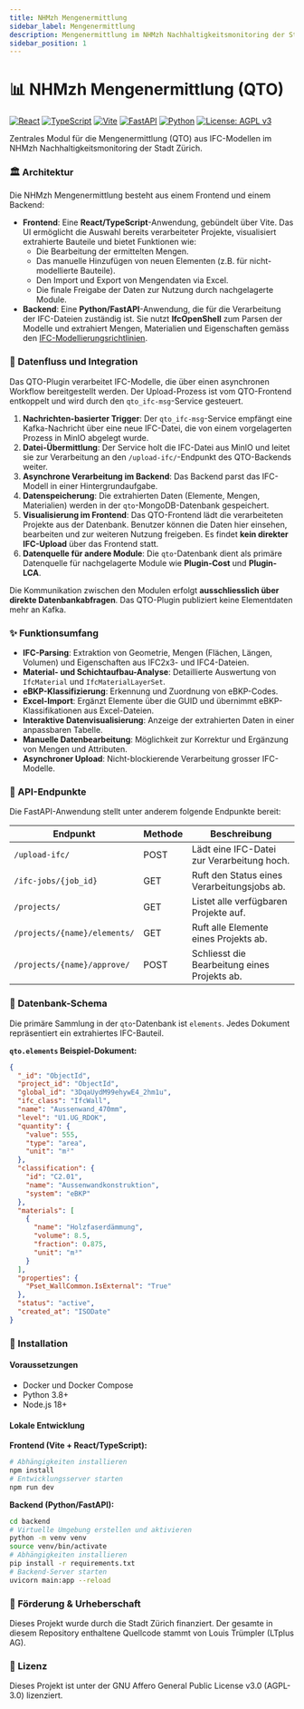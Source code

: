 ```yaml
---
title: NHMzh Mengenermittlung
sidebar_label: Mengenermittlung
description: Mengenermittlung im NHMzh Nachhaltigkeitsmonitoring der Stadt Zürich
sidebar_position: 1
---
```

# 📊 NHMzh Mengenermittlung (QTO)

[![React](https://img.shields.io/badge/React-18.3-61DAFB.svg?style=for-the-badge&logo=react)](https://reactjs.org/)
[![TypeScript](https://img.shields.io/badge/TypeScript-5.3-3178C6.svg?style=for-the-badge&logo=typescript)](https://www.typescriptlang.org/)
[![Vite](https://img.shields.io/badge/Vite-7.0-646CFF.svg?style=for-the-badge&logo=vite)](https://vitejs.dev/)
[![FastAPI](https://img.shields.io/badge/FastAPI-009688?style=for-the-badge&logo=fastapi&logoColor=white)](https://fastapi.tiangolo.com/)
[![Python](https://img.shields.io/badge/Python-3.8-3776AB?style=for-the-badge&logo=python&logoColor=white)](https://www.python.org/)
[![License: AGPL v3](https://img.shields.io/badge/License-AGPL%20v3-blue.svg?style=for-the-badge)](https://www.gnu.org/licenses/agpl-3.0)

Zentrales Modul für die Mengenermittlung (QTO) aus IFC-Modellen im NHMzh Nachhaltigkeitsmonitoring der Stadt Zürich.


### 🏛️ Architektur

Die NHMzh Mengenermittlung besteht aus einem Frontend und einem Backend:

- **Frontend**: Eine **React/TypeScript**-Anwendung, gebündelt über Vite. Das UI ermöglicht die Auswahl bereits verarbeiteter Projekte, visualisiert extrahierte Bauteile und bietet Funktionen wie:
  - Die Bearbeitung der ermittelten Mengen.
  - Das manuelle Hinzufügen von neuen Elementen (z.B. für nicht-modellierte Bauteile).
  - Den Import und Export von Mengendaten via Excel.
  - Die finale Freigabe der Daten zur Nutzung durch nachgelagerte Module.
- **Backend**: Eine **Python/FastAPI**-Anwendung, die für die Verarbeitung der IFC-Dateien zuständig ist. Sie nutzt **IfcOpenShell** zum Parsen der Modelle und extrahiert Mengen, Materialien und Eigenschaften gemäss den [IFC-Modellierungsrichtlinien](../shared/ifc-guidelines).

### 🔄 Datenfluss und Integration

Das QTO-Plugin verarbeitet IFC-Modelle, die über einen asynchronen Workflow bereitgestellt werden. Der Upload-Prozess ist vom QTO-Frontend entkoppelt und wird durch den `qto_ifc-msg`-Service gesteuert.

1.  **Nachrichten-basierter Trigger**: Der `qto_ifc-msg`-Service empfängt eine Kafka-Nachricht über eine neue IFC-Datei, die von einem vorgelagerten Prozess in MinIO abgelegt wurde.
2.  **Datei-Übermittlung**: Der Service holt die IFC-Datei aus MinIO und leitet sie zur Verarbeitung an den `/upload-ifc/`-Endpunkt des QTO-Backends weiter.
3.  **Asynchrone Verarbeitung im Backend**: Das Backend parst das IFC-Modell in einer Hintergrundaufgabe.
4.  **Datenspeicherung**: Die extrahierten Daten (Elemente, Mengen, Materialien) werden in der `qto`-MongoDB-Datenbank gespeichert.
5.  **Visualisierung im Frontend**: Das QTO-Frontend lädt die verarbeiteten Projekte aus der Datenbank. Benutzer können die Daten hier einsehen, bearbeiten und zur weiteren Nutzung freigeben. Es findet **kein direkter IFC-Upload** über das Frontend statt.
6.  **Datenquelle für andere Module**: Die `qto`-Datenbank dient als primäre Datenquelle für nachgelagerte Module wie **Plugin-Cost** und **Plugin-LCA**.

Die Kommunikation zwischen den Modulen erfolgt **ausschliesslich über direkte Datenbankabfragen**. Das QTO-Plugin publiziert keine Elementdaten mehr an Kafka.

### ✨ Funktionsumfang

- **IFC-Parsing**: Extraktion von Geometrie, Mengen (Flächen, Längen, Volumen) und Eigenschaften aus IFC2x3- und IFC4-Dateien.
- **Material- und Schichtaufbau-Analyse**: Detaillierte Auswertung von `IfcMaterial` und `IfcMaterialLayerSet`.
- **eBKP-Klassifizierung**: Erkennung und Zuordnung von eBKP-Codes.
- **Excel-Import**: Ergänzt Elemente über die GUID und übernimmt eBKP-Klassifikationen aus Excel-Dateien.
- **Interaktive Datenvisualisierung**: Anzeige der extrahierten Daten in einer anpassbaren Tabelle.
- **Manuelle Datenbearbeitung**: Möglichkeit zur Korrektur und Ergänzung von Mengen und Attributen.
- **Asynchroner Upload**: Nicht-blockierende Verarbeitung grosser IFC-Modelle.

### 🔌 API-Endpunkte

Die FastAPI-Anwendung stellt unter anderem folgende Endpunkte bereit:

| Endpunkt                 | Methode | Beschreibung                               |
| ------------------------ | ------- | ------------------------------------------ |
| `/upload-ifc/`           | POST    | Lädt eine IFC-Datei zur Verarbeitung hoch. |
| `/ifc-jobs/{job_id}`     | GET     | Ruft den Status eines Verarbeitungsjobs ab.|
| `/projects/`             | GET     | Listet alle verfügbaren Projekte auf.      |
| `/projects/{name}/elements/` | GET     | Ruft alle Elemente eines Projekts ab.      |
| `/projects/{name}/approve/`| POST    | Schliesst die Bearbeitung eines Projekts ab.|

### 💾 Datenbank-Schema

Die primäre Sammlung in der `qto`-Datenbank ist `elements`. Jedes Dokument repräsentiert ein extrahiertes IFC-Bauteil.

**`qto.elements` Beispiel-Dokument:**

```json
{
  "_id": "ObjectId",
  "project_id": "ObjectId",
  "global_id": "3DqaUydM99ehywE4_2hm1u",
  "ifc_class": "IfcWall",
  "name": "Aussenwand_470mm",
  "level": "U1.UG_RDOK",
  "quantity": {
    "value": 555,
    "type": "area",
    "unit": "m²"
  },
  "classification": {
    "id": "C2.01",
    "name": "Aussenwandkonstruktion",
    "system": "eBKP"
  },
  "materials": [
    {
      "name": "Holzfaserdämmung",
      "volume": 8.5,
      "fraction": 0.875,
      "unit": "m³"
    }
  ],
  "properties": {
    "Pset_WallCommon.IsExternal": "True"
  },
  "status": "active",
  "created_at": "ISODate"
}
```

### 🚀 Installation

#### Voraussetzungen

- Docker und Docker Compose
- Python 3.8+
- Node.js 18+

#### Lokale Entwicklung

**Frontend (Vite + React/TypeScript):**
```bash
# Abhängigkeiten installieren
npm install
# Entwicklungsserver starten
npm run dev
```

**Backend (Python/FastAPI):**
```bash
cd backend
# Virtuelle Umgebung erstellen und aktivieren
python -m venv venv
source venv/bin/activate
# Abhängigkeiten installieren
pip install -r requirements.txt
# Backend-Server starten
uvicorn main:app --reload
```

### 🤝 Förderung & Urheberschaft

Dieses Projekt wurde durch die Stadt Zürich finanziert. Der gesamte in diesem Repository enthaltene Quellcode stammt von Louis Trümpler (LTplus AG).

### 📄 Lizenz

Dieses Projekt ist unter der GNU Affero General Public License v3.0 (AGPL-3.0) lizenziert.

